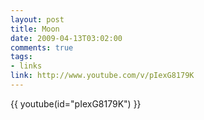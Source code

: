 ```yaml
--- 
layout: post
title: Moon
date: 2009-04-13T03:02:00
comments: true
tags:
- links
link: http://www.youtube.com/v/pIexG8179K
---
```

{{ youtube(id="pIexG8179K") }}
